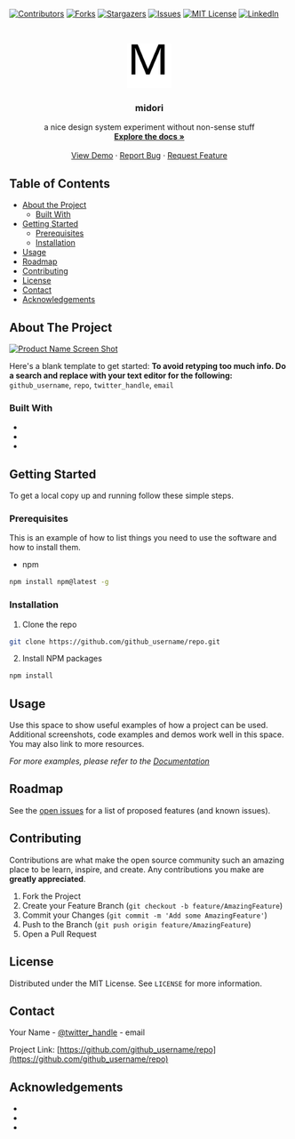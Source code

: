 <!--
*** Thanks for checking out this README Template. If you have a suggestion that would
*** make this better, please fork the repo and create a pull request or simply open
*** an issue with the tag "enhancement".
*** Thanks again! Now go create something AMAZING! :D
***
***
***
*** To avoid retyping too much info. Do a search and replace for the following:
*** github_username, repo, twitter_handle, email
-->





<!-- PROJECT SHIELDS -->
<!--
*** I'm using markdown "reference style" links for readability.
*** Reference links are enclosed in brackets [ ] instead of parentheses ( ).
*** See the bottom of this document for the declaration of the reference variables
*** for contributors-url, forks-url, etc. This is an optional, concise syntax you may use.
*** https://www.markdownguide.org/basic-syntax/#reference-style-links
-->
[![Contributors][contributors-shield]][contributors-url]
[![Forks][forks-shield]][forks-url]
[![Stargazers][stars-shield]][stars-url]
[![Issues][issues-shield]][issues-url]
[![MIT License][license-shield]][license-url]
[![LinkedIn][linkedin-shield]][linkedin-url]



<!-- PROJECT LOGO -->
<br />
<p align="center">
  <a href="https://github.com/midorikocak/midori">
    <img src="logo.svg" alt="Logo" width="80" height="80">
  </a>

  <h3 align="center">midori</h3>

  <p align="center">
    a nice design system experiment without non-sense stuff
    <br />
    <a href="https://github.com/midorikocak/midori"><strong>Explore the docs »</strong></a>
    <br />
    <br />
    <a href="https://midorikocak.github.io/midori">View Demo</a>
    ·
    <a href="https://github.com/midorikocak/midori/issues">Report Bug</a>
    ·
    <a href="https://github.com/midorikocak/midori/issues">Request Feature</a>
  </p>
</p>



<!-- TABLE OF CONTENTS -->
## Table of Contents

* [About the Project](#about-the-project)
  * [Built With](#built-with)
* [Getting Started](#getting-started)
  * [Prerequisites](#prerequisites)
  * [Installation](#installation)
* [Usage](#usage)
* [Roadmap](#roadmap)
* [Contributing](#contributing)
* [License](#license)
* [Contact](#contact)
* [Acknowledgements](#acknowledgements)



<!-- ABOUT THE PROJECT -->
## About The Project

[![Product Name Screen Shot][product-screenshot]](https://example.com)

Here's a blank template to get started:
**To avoid retyping too much info. Do a search and replace with your text editor for the following:**
`github_username`, `repo`, `twitter_handle`, `email`


### Built With

* []()
* []()
* []()



<!-- GETTING STARTED -->
## Getting Started

To get a local copy up and running follow these simple steps.

### Prerequisites

This is an example of how to list things you need to use the software and how to install them.
* npm
```sh
npm install npm@latest -g
```

### Installation
 
1. Clone the repo
```sh
git clone https://github.com/github_username/repo.git
```
2. Install NPM packages
```sh
npm install
```



<!-- USAGE EXAMPLES -->
## Usage

Use this space to show useful examples of how a project can be used. Additional screenshots, code examples and demos work well in this space. You may also link to more resources.

_For more examples, please refer to the [Documentation](https://example.com)_



<!-- ROADMAP -->
## Roadmap

See the [open issues](https://github.com/github_username/repo/issues) for a list of proposed features (and known issues).



<!-- CONTRIBUTING -->
## Contributing

Contributions are what make the open source community such an amazing place to be learn, inspire, and create. Any contributions you make are **greatly appreciated**.

1. Fork the Project
2. Create your Feature Branch (`git checkout -b feature/AmazingFeature`)
3. Commit your Changes (`git commit -m 'Add some AmazingFeature'`)
4. Push to the Branch (`git push origin feature/AmazingFeature`)
5. Open a Pull Request



<!-- LICENSE -->
## License

Distributed under the MIT License. See `LICENSE` for more information.



<!-- CONTACT -->
## Contact

Your Name - [@twitter_handle](https://twitter.com/twitter_handle) - email

Project Link: [https://github.com/github_username/repo](https://github.com/github_username/repo)



<!-- ACKNOWLEDGEMENTS -->
## Acknowledgements

* []()
* []()
* []()





<!-- MARKDOWN LINKS & IMAGES -->
<!-- https://www.markdownguide.org/basic-syntax/#reference-style-links -->
[contributors-shield]: https://img.shields.io/github/contributors/midorikocak/midori.svg?style=flat-square
[contributors-url]: https://github.com/midorikocak/midori/graphs/contributors
[forks-shield]: https://img.shields.io/github/forks/midorikocak/midori.svg?style=flat-square
[forks-url]: https://github.com/midorikocak/midori/network/members
[stars-shield]: https://img.shields.io/github/stars/midorikocak/midori.svg?style=flat-square
[stars-url]: https://github.com/midorikocak/midori/stargazers
[issues-shield]: https://img.shields.io/github/issues/midorikocak/midori.svg?style=flat-square
[issues-url]: https://github.com/midorikocak/midori/issues
[license-shield]: https://img.shields.io/github/license/midorikocak/midori.svg?style=flat-square
[license-url]: https://github.com/midorikocak/midori/blob/master/LICENSE.txt
[linkedin-shield]: https://img.shields.io/badge/-LinkedIn-black.svg?style=flat-square&logo=linkedin&colorB=555
[linkedin-url]: https://linkedin.com/in/midorikocak
[product-screenshot]: images/screenshot.png
[logo]: logo.svg
